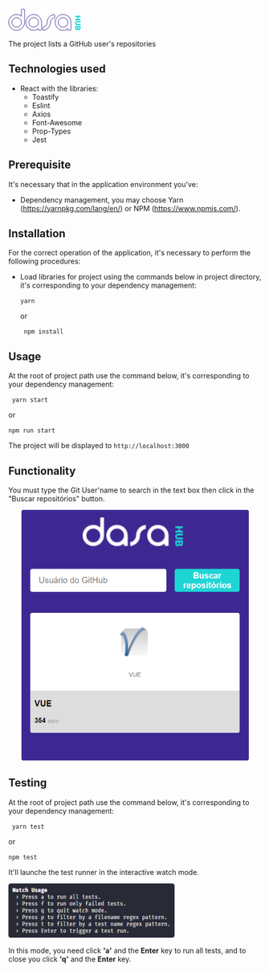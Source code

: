 ![Logo](src/assets/logoBorder.png)

The project lists a GitHub user's repositories

## Technologies used
- React with the libraries:
  - Toastify
  - Eslint
  - Axios
  - Font-Awesome
  - Prop-Types
  - Jest

## Prerequisite
It's necessary that in the application environment you've:<br>

- Dependency management, you may choose Yarn (https://yarnpkg.com/lang/en/) or NPM (https://www.npmjs.com/).

## Installation
For the correct operation of the application, it's necessary to perform the following procedures:<br>

- Load libraries for project using the commands below in project directory, it's corresponding to your dependency management:

      yarn

  or

       npm install

## Usage
At the root of project path use the command below, it's corresponding to your dependency management:

     yarn start

or

    npm run start

The project will be displayed to `http://localhost:3000`

## Functionality
You must type the Git User'name to search in the text box then click in the "Buscar repositórios" button.

<div align="center">
  <img src="src/assets/Application.png" alt="Application's screen"/>
</div>

## Testing
At the root of project path use the command below, it's corresponding to your dependency management:

     yarn test

or

    npm test

It'll launche the test runner in the interactive watch mode.

<img src="src/assets/testesWatch.png" alt="Tests watch"/>

In this mode, you need click **'a'** and the **Enter** key to run all tests, and to close you click **'q'** and the **Enter** key.
